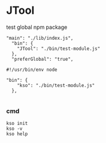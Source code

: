 # JTool
test global npm package


```
"main": "./lib/index.js",
  "bin": {
    "JTool": "./bin/test-module.js"
  },
  "preferGlobal": "true",
```

```
#!/usr/bin/env node
```

```
"bin": {
    "kso": "./bin/test-module.js"
  },


```

### cmd
```
kso init
kso -v
kso help

```